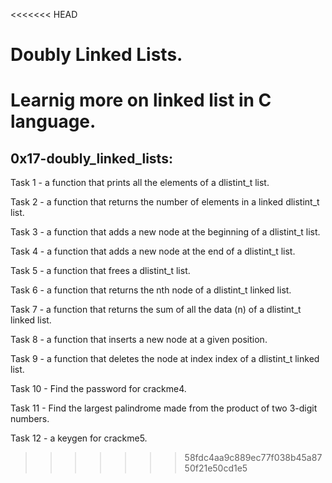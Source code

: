 <<<<<<< HEAD
# Doubly Linked Lists.
Learnig more on linked list in C language.
=======
## 0x17-doubly_linked_lists:

Task 1 -  a function that prints all the elements of a dlistint_t list.

Task 2 -  a function that returns the number of elements in a linked dlistint_t list.

Task 3 - a function that adds a new node at the beginning of a dlistint_t list.

Task 4 - a function that adds a new node at the end of a dlistint_t list.

Task 5 -  a function that frees a dlistint_t list.

Task 6 -  a function that returns the nth node of a dlistint_t linked list.

Task 7 - a function that returns the sum of all the data (n) of a dlistint_t linked list.

Task 8 - a function that inserts a new node at a given position.

Task 9 - a function that deletes the node at index index of a dlistint_t linked list.

Task 10 - Find the password for crackme4.

Task 11 - Find the largest palindrome made from the product of two 3-digit numbers.

Task 12 -  a keygen for crackme5.
>>>>>>> 58fdc4aa9c889ec77f038b45a8750f21e50cd1e5
